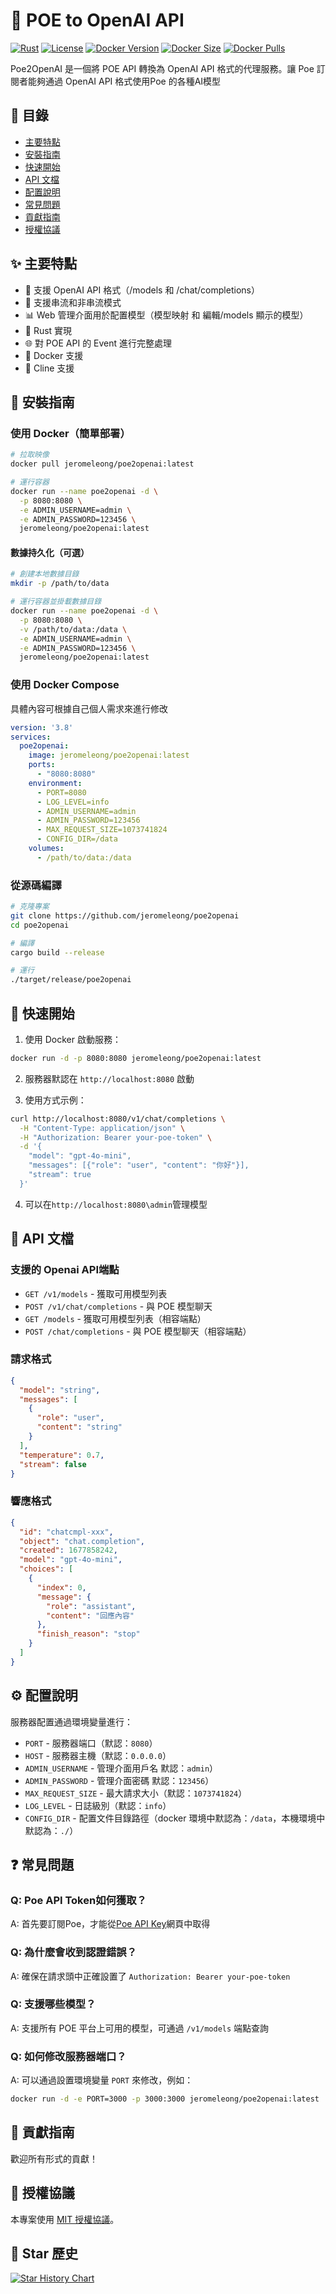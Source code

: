 # 🔄 POE to OpenAI API

[![Rust](https://img.shields.io/badge/rust-1.75%2B-orange.svg)](https://www.rust-lang.org)
[![License](https://img.shields.io/badge/license-MIT-blue.svg)](LICENSE)
[![Docker Version](https://img.shields.io/docker/v/jeromeleong/poe2openai?sort=semver)](https://hub.docker.com/r/jeromeleong/poe2openai)
[![Docker Size](https://img.shields.io/docker/image-size/jeromeleong/poe2openai/latest
)](https://hub.docker.com/r/jeromeleong/poe2openai)
[![Docker Pulls](https://img.shields.io/docker/pulls/jeromeleong/poe2openai)](https://hub.docker.com/r/jeromeleong/poe2openai)

Poe2OpenAI 是一個將 POE API 轉換為 OpenAI API 格式的代理服務。讓 Poe 訂閱者能夠通過 OpenAI API 格式使用Poe 的各種AI模型

## 📑 目錄
- [主要特點](#-主要特點)
- [安裝指南](#-安裝指南)
- [快速開始](#-快速開始)
- [API 文檔](#-api-文檔)
- [配置說明](#️-配置說明)
- [常見問題](#-常見問題)
- [貢獻指南](#-貢獻指南)
- [授權協議](#-授權協議)

## ✨ 主要特點
- 🔄 支援 OpenAI API 格式（/models 和 /chat/completions）
- 💬 支援串流和非串流模式
- 📊 Web 管理介面用於配置模型（模型映射 和 編輯/models 顯示的模型）
- 🚀 Rust 實現
- 🌐 對 POE API 的 Event 進行完整處理
- 🐳 Docker 支援
- 🤖 Cline 支援

## 🔧 安裝指南

### 使用 Docker（簡單部署）

```bash
# 拉取映像
docker pull jeromeleong/poe2openai:latest

# 運行容器
docker run --name poe2openai -d \
  -p 8080:8080 \
  -e ADMIN_USERNAME=admin \
  -e ADMIN_PASSWORD=123456 \
  jeromeleong/poe2openai:latest
```

#### 數據持久化（可選）

```bash
# 創建本地數據目錄
mkdir -p /path/to/data

# 運行容器並掛載數據目錄
docker run --name poe2openai -d \
  -p 8080:8080 \
  -v /path/to/data:/data \
  -e ADMIN_USERNAME=admin \
  -e ADMIN_PASSWORD=123456 \
  jeromeleong/poe2openai:latest
```

### 使用 Docker Compose

具體內容可根據自己個人需求來進行修改
```yaml
version: '3.8'
services:
  poe2openai:
    image: jeromeleong/poe2openai:latest
    ports:
      - "8080:8080"
    environment:
      - PORT=8080
      - LOG_LEVEL=info
      - ADMIN_USERNAME=admin
      - ADMIN_PASSWORD=123456
      - MAX_REQUEST_SIZE=1073741824
      - CONFIG_DIR=/data
    volumes:
      - /path/to/data:/data
```

### 從源碼編譯

```bash
# 克隆專案
git clone https://github.com/jeromeleong/poe2openai
cd poe2openai

# 編譯
cargo build --release

# 運行
./target/release/poe2openai
```

## 🚀 快速開始

1. 使用 Docker 啟動服務：
```bash
docker run -d -p 8080:8080 jeromeleong/poe2openai:latest
```

2. 服務器默認在 `http://localhost:8080` 啟動

3. 使用方式示例：
```bash
curl http://localhost:8080/v1/chat/completions \
  -H "Content-Type: application/json" \
  -H "Authorization: Bearer your-poe-token" \
  -d '{
    "model": "gpt-4o-mini",
    "messages": [{"role": "user", "content": "你好"}],
    "stream": true
  }'
```

4. 可以在`http://localhost:8080\admin`管理模型

## 📖 API 文檔

### 支援的 Openai API端點

- `GET /v1/models` - 獲取可用模型列表
- `POST /v1/chat/completions` - 與 POE 模型聊天
- `GET /models` - 獲取可用模型列表（相容端點）
- `POST /chat/completions` - 與 POE 模型聊天（相容端點）

### 請求格式
```json
{
  "model": "string",
  "messages": [
    {
      "role": "user",
      "content": "string"
    }
  ],
  "temperature": 0.7,
  "stream": false
}
```

### 響應格式

```json
{
  "id": "chatcmpl-xxx",
  "object": "chat.completion",
  "created": 1677858242,
  "model": "gpt-4o-mini",
  "choices": [
    {
      "index": 0,
      "message": {
        "role": "assistant",
        "content": "回應內容"
      },
      "finish_reason": "stop"
    }
  ]
}
```

## ⚙️ 配置說明

服務器配置通過環境變量進行：

- `PORT` - 服務器端口（默認：`8080`）
- `HOST` - 服務器主機（默認：`0.0.0.0`）
- `ADMIN_USERNAME` - 管理介面用戶名	默認：`admin`）
- `ADMIN_PASSWORD` - 管理介面密碼	默認：`123456`）
- `MAX_REQUEST_SIZE` - 最大請求大小（默認：`1073741824`）
- `LOG_LEVEL` - 日誌級別（默認：`info`）
- `CONFIG_DIR` - 配置文件目錄路徑（docker 環境中默認為：`/data`，本機環境中默認為：`./`）

## ❓ 常見問題

### Q: Poe API Token如何獲取？
A: 首先要訂閱Poe，才能從[Poe API Key](https://poe.com/api_key)網頁中取得

### Q: 為什麼會收到認證錯誤？
A: 確保在請求頭中正確設置了 `Authorization: Bearer your-poe-token`

### Q: 支援哪些模型？
A: 支援所有 POE 平台上可用的模型，可通過 `/v1/models` 端點查詢

### Q: 如何修改服務器端口？
A: 可以通過設置環境變量 `PORT` 來修改，例如：
```bash
docker run -d -e PORT=3000 -p 3000:3000 jeromeleong/poe2openai:latest
```

## 🤝 貢獻指南

歡迎所有形式的貢獻！

## 📄 授權協議

本專案使用 [MIT 授權協議](LICENSE)。

## 🌟 Star 歷史

[![Star History Chart](https://api.star-history.com/svg?repos=jeromeleong/poe2openai&type=Date)](https://star-history.com/#jeromeleong/poe2openai&Date)